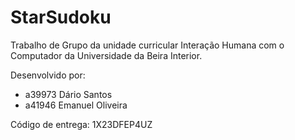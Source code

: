 # StarSudoku
Trabalho de Grupo da unidade curricular Interação Humana com o Computador da Universidade da Beira Interior.

Desenvolvido por:

- a39973 Dário Santos
- a41946 Emanuel Oliveira


Código de entrega: 1X23DFEP4UZ
